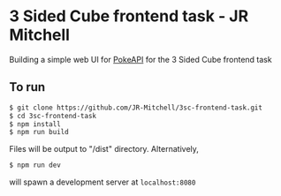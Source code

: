 # 3 Sided Cube frontend task - JR Mitchell

Building a simple web UI for [PokeAPI](https://pokeapi.co) for the 3 Sided Cube frontend task

## To run

```bash
$ git clone https://github.com/JR-Mitchell/3sc-frontend-task.git
$ cd 3sc-frontend-task
$ npm install
$ npm run build
```

Files will be output to "/dist" directory.
Alternatively,

```bash
$ npm run dev
```

will spawn a development server at `localhost:8080`
